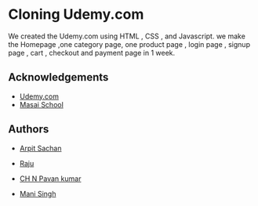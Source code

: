 
# Cloning Udemy.com

We created the Udemy.com using HTML , CSS , and Javascript. 
we make the Homepage ,one category page, one product page , login page , signup page , cart , checkout and payment page in 1 week.

## Acknowledgements

 - [Udemy.com](https://www.udemy.com/)
 - [Masai School](https://masaischool.com/)
 

  
## Authors
-  [Arpit Sachan](https://github.com/sachanarpit/)

- [Raju](https://github.com/rajujai)

- [CH N Pavan kumar](https://github.com/pavan997)

- [Mani Singh](https://github.com/manisingh2160)
